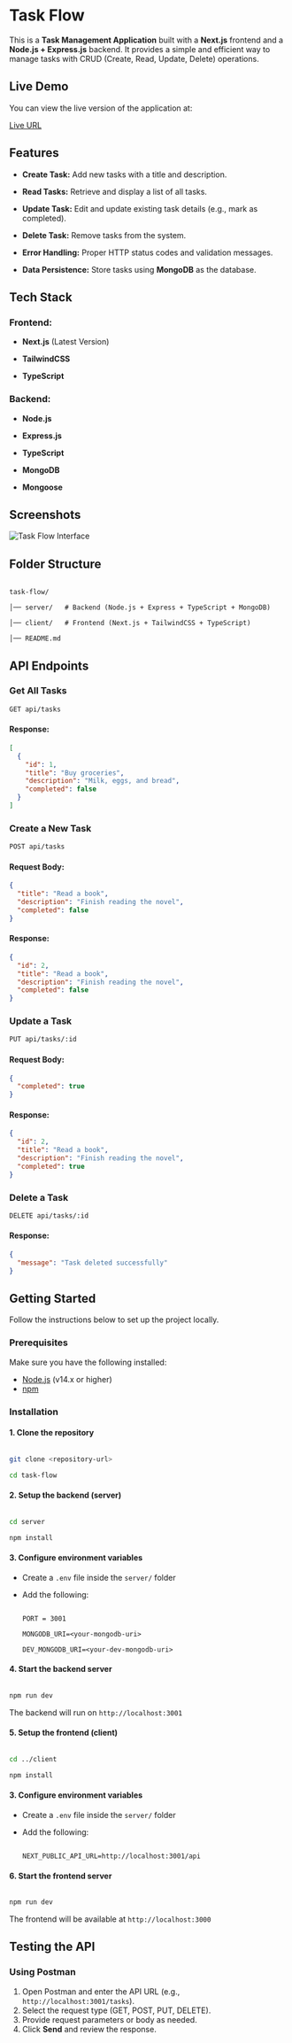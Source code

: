 # Task Flow

This is a **Task Management Application** built with a **Next.js** frontend and a **Node.js + Express.js** backend. It provides a simple and efficient way to manage tasks with CRUD (Create, Read, Update, Delete) operations.

## Live Demo

You can view the live version of the application at:

[Live URL]()

## Features

- **Create Task:** Add new tasks with a title and description.

- **Read Tasks:** Retrieve and display a list of all tasks.

- **Update Task:** Edit and update existing task details (e.g., mark as completed).

- **Delete Task:** Remove tasks from the system.

- **Error Handling:** Proper HTTP status codes and validation messages.

- **Data Persistence:** Store tasks using **MongoDB** as the database.

## Tech Stack

### Frontend:

- **Next.js** (Latest Version)

- **TailwindCSS**

- **TypeScript**

### Backend:

- **Node.js**

- **Express.js**

- **TypeScript**

- **MongoDB**

- **Mongoose**

## Screenshots

![Task Flow Interface](./public/task-flow-screenshot.png)

## Folder Structure

```

task-flow/

│── server/   # Backend (Node.js + Express + TypeScript + MongoDB)

│── client/   # Frontend (Next.js + TailwindCSS + TypeScript)

│── README.md

```

## API Endpoints

### Get All Tasks

```bash
GET api/tasks
```

#### Response:

```json
[
  {
    "id": 1,
    "title": "Buy groceries",
    "description": "Milk, eggs, and bread",
    "completed": false
  }
]
```

### Create a New Task

```bash
POST api/tasks
```

#### Request Body:

```json
{
  "title": "Read a book",
  "description": "Finish reading the novel",
  "completed": false
}
```

#### Response:

```json
{
  "id": 2,
  "title": "Read a book",
  "description": "Finish reading the novel",
  "completed": false
}
```

### Update a Task

```bash
PUT api/tasks/:id
```

#### Request Body:

```json
{
  "completed": true
}
```

#### Response:

```json
{
  "id": 2,
  "title": "Read a book",
  "description": "Finish reading the novel",
  "completed": true
}
```

### Delete a Task

```bash
DELETE api/tasks/:id
```

#### Response:

```json
{
  "message": "Task deleted successfully"
}
```

## Getting Started

Follow the instructions below to set up the project locally.

### Prerequisites

Make sure you have the following installed:

- [Node.js](https://nodejs.org/) (v14.x or higher)
- [npm](https://www.npmjs.com/)

### Installation

#### 1. Clone the repository

```bash

git clone <repository-url>

cd task-flow

```

#### 2. Setup the backend (server)

```bash

cd server

npm install

```

#### 3. Configure environment variables

- Create a `.env` file inside the `server/` folder

- Add the following:

  ```env

  PORT = 3001

  MONGODB_URI=<your-mongodb-uri>

  DEV_MONGODB_URI=<your-dev-mongodb-uri>

  ```

#### 4. Start the backend server

```bash

npm run dev

```

The backend will run on `http://localhost:3001`

#### 5. Setup the frontend (client)

```bash

cd ../client

npm install

```

#### 3. Configure environment variables

- Create a `.env` file inside the `server/` folder

- Add the following:

  ```env

  NEXT_PUBLIC_API_URL=http://localhost:3001/api

  ```

#### 6. Start the frontend server

```bash

npm run dev

```

The frontend will be available at `http://localhost:3000`

## Testing the API

### Using Postman

1. Open Postman and enter the API URL (e.g., `http://localhost:3001/tasks`).
2. Select the request type (GET, POST, PUT, DELETE).
3. Provide request parameters or body as needed.
4. Click **Send** and review the response.
